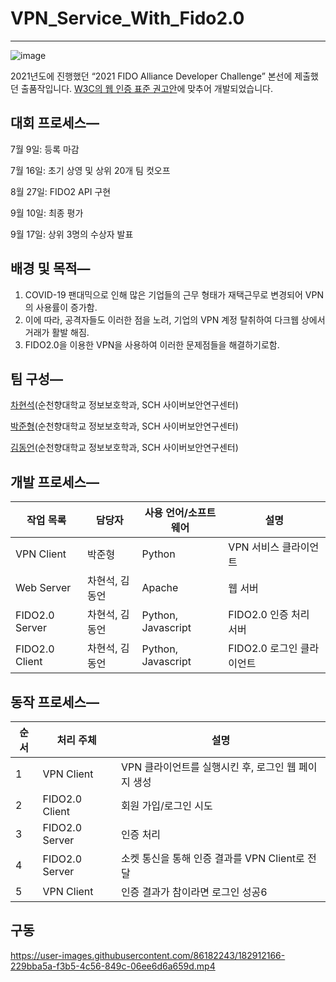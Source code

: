 # VPN_Service_With_Fido2.0

---

![image](https://user-images.githubusercontent.com/86182243/182912096-bfdb54e6-017a-4aa7-97d0-dc6cb078fc5f.png)

2021년도에 진행했던 “2021 FIDO Alliance Developer Challenge” 본선에 제출했던 출품작입니다. 
[W3C의 웹 인증 표준 권고안](https://www.w3.org/TR/2019/REC-webauthn-1-20190304/#intro)에 맞추어 개발되었습니다.


## 대회 프로세스—

7월 9일: 등록 마감

7월 16일: 초기 상영 및 상위 20개 팀 컷오프

8월 27일: FIDO2 API 구현

9월 10일: 최종 평가

9월 17일: 상위 3명의 수상자 발표

## 배경 및 목적—

1. COVID-19 팬대믹으로 인해 많은 기업들의 근무 형태가 재택근무로 변경되어 VPN의 사용률이 증가함.
2. 이에 따라, 공격자들도 이러한 점을 노려, 기업의 VPN 계정 탈취하여 다크웹 상에서 거래가 활발 해짐.
3.  FIDO2.0을 이용한 VPN을 사용하여 이러한 문제점들을 해결하기로함.

## 팀 구성—

[차현석](https://github.com/t3nderex)(순천향대학교 정보보호학과, SCH 사이버보안연구센터)

[박준형](https://github.com/CheLuEs)(순천향대학교 정보보호학과, SCH 사이버보안연구센터)

[김동언]([https://github.com/TUNA](https://github.com/7UN4))(순천향대학교 정보보호학과, SCH 사이버보안연구센터)

## 개발 프로세스—

| 작업 목록 |  담당자 |  사용 언어/소프트웨어 | 설명 |
| --- | --- | --- | --- |
| VPN Client |  박준형 | Python | VPN 서비스 클라이언트 |
| Web Server |  차현석, 김동언 | Apache | 웹 서버 |
| FIDO2.0 Server | 차현석, 김동언 | Python, Javascript | FIDO2.0 인증 처리 서버 |
| FIDO2.0 Client |  차현석, 김동언 | Python, Javascript | FIDO2.0 로그인 클라이언트 |

## 동작 프로세스—

| 순서 | 처리 주체 | 설명 |
| --- | --- | --- |
| 1 | VPN Client | VPN 클라이언트를 실행시킨 후, 로그인 웹 페이지 생성 |
| 2 | FIDO2.0 Client | 회원 가입/로그인 시도 |
| 3 | FIDO2.0 Server | 인증 처리 |
| 4 | FIDO2.0 Server | 소켓 통신을 통해 인증 결과를 VPN Client로 전달  |
| 5 | VPN Client | 인증 결과가 참이라면 로그인 성공6 |

## 구동

https://user-images.githubusercontent.com/86182243/182912166-229bba5a-f3b5-4c56-849c-06ee6d6a659d.mp4

